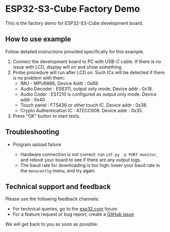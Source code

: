# ESP32-S3-Cube Factory Demo

This is the factory demo for ESP32-S3-Cube development board.

## How to use example

Follow detailed instructions provided specifically for this example. 

1. Connect the development board to PC with USB-C cable. If there is no issue with LCD, display will on and show something.
2. Probe procedure will run after LCD on. Such ICs will be detected if there is no problem with them:
   - IMU - MPU6886, Device Addr : 0x68.
   - Audio Decoder : ES8311, output only mode. Device addr : 0x18.
   - Audio Coder : ES7210 is configured as output only mode. Device addr : 0x40
   - Touch panel : FT5436 or other touch IC. Device addr : 0x38.
   - Crypto Authentication IC : ATECC608. Device addr : 0x35.
3. Press "OK" button to start tests.

## Troubleshooting

* Program upload failure

    * Hardware connection is not correct: run `idf.py -p PORT monitor`, and reboot your board to see if there are any output logs.
    * The baud rate for downloading is too high: lower your baud rate in the `menuconfig` menu, and try again.

## Technical support and feedback

Please use the following feedback channels:

* For technical queries, go to the [esp32.com](https://esp32.com/) forum
* For a feature request or bug report, create a [GitHub issue](https://github.com/espressif/esp-idf/issues)

We will get back to you as soon as possible.
